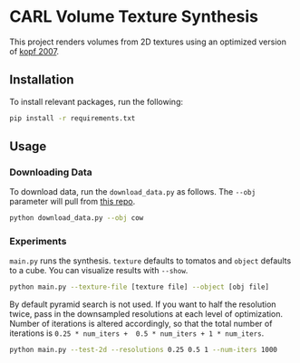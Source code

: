 # CARL Volume Texture Synthesis
This project renders volumes from 2D textures using an optimized version of [kopf 2007](https://www.cs.princeton.edu/courses/archive/fall07/cos597B/papers/kopf-solid-texture.pdf).


## Installation 
To install relevant packages, run the following:
```bash
pip install -r requirements.txt
```

## Usage
### Downloading Data
To download data, run the `download_data.py` as follows. The `--obj` parameter will pull from [this repo](https://github.com/alecjacobson/common-3d-test-models/tree/master/data).
```bash
python download_data.py --obj cow
```

### Experiments

`main.py` runs the synthesis. `texture` defaults to tomatos and `object` defaults to a cube. You can visualize results with `--show`.
```bash
python main.py --texture-file [texture file] --object [obj file]
```

By default pyramid search is not used. If you want to half the resolution twice, pass in the downsampled resolutions at each level of optimization. Number of iterations is altered accordingly, so that the total number of iterations is `0.25 * num_iters +  0.5 * num_iters + 1 * num_iters`.
```bash
python main.py --test-2d --resolutions 0.25 0.5 1 --num-iters 1000
```
